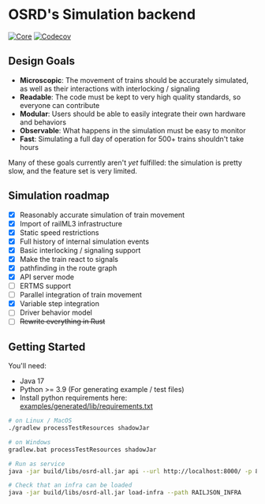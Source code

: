 # OSRD's Simulation backend

[![Core](https://github.com/DGEXSolutions/osrd/actions/workflows/core.yml/badge.svg)](https://github.com/DGEXSolutions/osrd/actions/workflows/core.yml)
[![Codecov](https://codecov.io/gh/DGEXSolutions/osrd/branch/dev/graph/badge.svg?token=O3NAHQ01NO&flag=core)](https://codecov.io/gh/DGEXSolutions/osrd)

## Design Goals

* **Microscopic**: The movement of trains should be accurately simulated, as well as their interactions with interlocking / signaling
* **Readable**: The code must be kept to very high quality standards, so everyone can contribute
* **Modular**: Users should be able to easily integrate their own hardware and behaviors
* **Observable**: What happens in the simulation must be easy to monitor
* **Fast**: Simulating a full day of operation for 500+ trains shouldn't take hours

Many of these goals currently aren't _yet_ fulfilled: the simulation is pretty slow, and the feature set is very limited.

## Simulation roadmap

 - [x] Reasonably accurate simulation of train movement
 - [x] Import of railML3 infrastructure
 - [x] Static speed restrictions
 - [x] Full history of internal simulation events
 - [x] Basic interlocking / signaling support
 - [X] Make the train react to signals
 - [X] pathfinding in the route graph
 - [X] API server mode
 - [ ] ERTMS support
 - [ ] Parallel integration of train movement
 - [X] Variable step integration
 - [ ] Driver behavior model
 - [ ] ~~Rewrite everything in Rust~~

## Getting Started

You'll need:
 - Java 17
 - Python >= 3.9 (For generating example / test files)
 - Install python requirements here: [examples/generated/lib/requirements.txt](examples/generated/lib/requirements.txt)

```sh
# on Linux / MacOS
./gradlew processTestResources shadowJar

# on Windows
gradlew.bat processTestResources shadowJar

# Run as service
java -jar build/libs/osrd-all.jar api --url http://localhost:8000/ -p 8080

# Check that an infra can be loaded
java -jar build/libs/osrd-all.jar load-infra --path RAILJSON_INFRA
```
